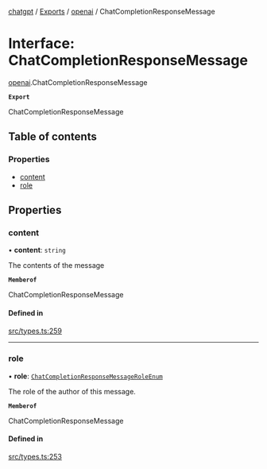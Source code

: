 [chatgpt](../readme.md) / [Exports](../modules.md) / [openai](../modules/openai.md) / ChatCompletionResponseMessage

# Interface: ChatCompletionResponseMessage

[openai](../modules/openai.md).ChatCompletionResponseMessage

**`Export`**

ChatCompletionResponseMessage

## Table of contents

### Properties

- [content](openai.ChatCompletionResponseMessage.md#content)
- [role](openai.ChatCompletionResponseMessage.md#role)

## Properties

### content

• **content**: `string`

The contents of the message

**`Memberof`**

ChatCompletionResponseMessage

#### Defined in

[src/types.ts:259](https://github.com/transitive-bullshit/chatgpt-api/blob/fb06beb/src/types.ts#L259)

---

### role

• **role**: [`ChatCompletionResponseMessageRoleEnum`](../modules/openai.md#chatcompletionresponsemessageroleenum-1)

The role of the author of this message.

**`Memberof`**

ChatCompletionResponseMessage

#### Defined in

[src/types.ts:253](https://github.com/transitive-bullshit/chatgpt-api/blob/fb06beb/src/types.ts#L253)
